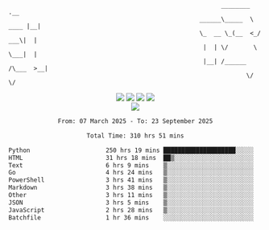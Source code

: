 ```
                                                           ________        .__ 
                                                     ______\_____  \  ____ |__|
                                                     \_  __ \_(__  <_/ ___\|  |
                                                      |  | \/       \  \___|  |
                                                      |__| /______  /\___  >__|
                                                                  \/     \/    
```

<div align="center">
  <img src="https://komarev.com/ghpvc/?username=r3ci&label=Profile%20views&color=000000&style=for-the-badge"/>
  <img src="https://img.shields.io/github/followers/R3CI?color=black&style=for-the-badge&logo=github&label=Follows"/>
  <img src="https://img.shields.io/github/stars/R3CI?color=black&style=for-the-badge&logo=github&label=Stars"/>
 
  <img src="https://github-widgetbox.vercel.app/api/profile?username=R3CI&data=followers,repositories,stars,commits&theme=rgb">
  <br>

  <img src="https://github-widgetbox.vercel.app/api/skills?languages=python,go,json&theme=rgb&includeNames=true">
  <br>
  
</p>

<!--START_SECTION:waka-->

```txt
From: 07 March 2025 - To: 23 September 2025

Total Time: 310 hrs 51 mins

Python                     250 hrs 19 mins ████████████████████░░░░░   79.71 %
HTML                       31 hrs 18 mins  ██▒░░░░░░░░░░░░░░░░░░░░░░   09.97 %
Text                       6 hrs 9 mins    ▒░░░░░░░░░░░░░░░░░░░░░░░░   01.96 %
Go                         4 hrs 24 mins   ▒░░░░░░░░░░░░░░░░░░░░░░░░   01.40 %
PowerShell                 3 hrs 41 mins   ▒░░░░░░░░░░░░░░░░░░░░░░░░   01.17 %
Markdown                   3 hrs 38 mins   ▒░░░░░░░░░░░░░░░░░░░░░░░░   01.16 %
Other                      3 hrs 11 mins   ▒░░░░░░░░░░░░░░░░░░░░░░░░   01.02 %
JSON                       3 hrs 5 mins    ▒░░░░░░░░░░░░░░░░░░░░░░░░   00.98 %
JavaScript                 2 hrs 28 mins   ▒░░░░░░░░░░░░░░░░░░░░░░░░   00.79 %
Batchfile                  1 hr 36 mins    ░░░░░░░░░░░░░░░░░░░░░░░░░   00.51 %
```

<!--END_SECTION:waka-->
